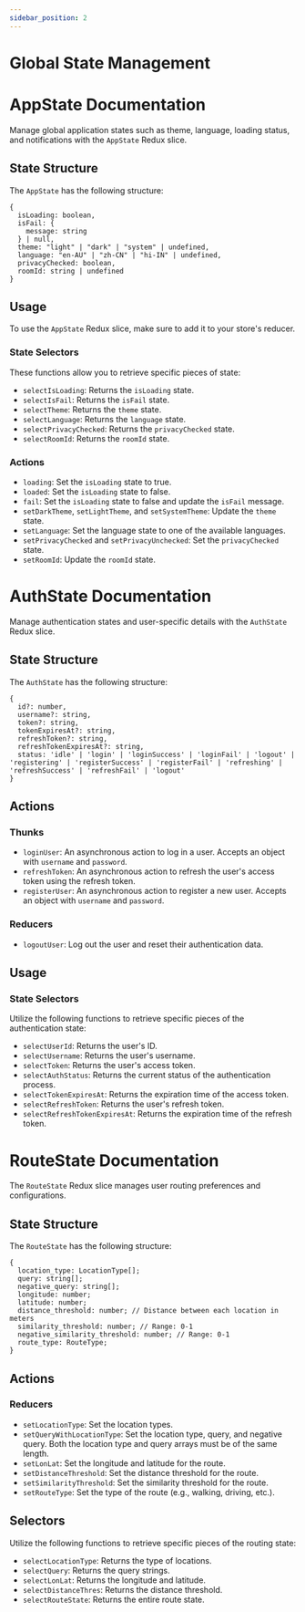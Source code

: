 ```yaml
---
sidebar_position: 2
---
```

# Global State Management
# AppState Documentation

Manage global application states such as theme, language, loading status, and notifications with the `AppState` Redux slice.

## **State Structure**

The `AppState` has the following structure:

```
{
  isLoading: boolean,
  isFail: {
    message: string
  } | null,
  theme: "light" | "dark" | "system" | undefined,
  language: "en-AU" | "zh-CN" | "hi-IN" | undefined,
  privacyChecked: boolean,
  roomId: string | undefined
}
```

## Usage

To use the `AppState` Redux slice, make sure to add it to your store's reducer.

### State Selectors

These functions allow you to retrieve specific pieces of state:

- `selectIsLoading`: Returns the `isLoading` state.
- `selectIsFail`: Returns the `isFail` state.
- `selectTheme`: Returns the `theme` state.
- `selectLanguage`: Returns the `language` state.
- `selectPrivacyChecked`: Returns the `privacyChecked` state.
- `selectRoomId`: Returns the `roomId` state.

### Actions

- `loading`: Set the `isLoading` state to true.
- `loaded`: Set the `isLoading` state to false.
- `fail`: Set the `isLoading` state to false and update the `isFail` message.
- `setDarkTheme`, `setLightTheme`, and `setSystemTheme`: Update the `theme` state.
- `setLanguage`: Set the language state to one of the available languages.
- `setPrivacyChecked` and `setPrivacyUnchecked`: Set the `privacyChecked` state.
- `setRoomId`: Update the `roomId` state.

# AuthState Documentation

Manage authentication states and user-specific details with the `AuthState` Redux slice.

## **State Structure**

The `AuthState` has the following structure:

```
{
  id?: number,
  username?: string,
  token?: string,
  tokenExpiresAt?: string,
  refreshToken?: string,
  refreshTokenExpiresAt?: string,
  status: 'idle' | 'login' | 'loginSuccess' | 'loginFail' | 'logout' | 'registering' | 'registerSuccess' | 'registerFail' | 'refreshing' | 'refreshSuccess' | 'refreshFail' | 'logout'
}
```

## **Actions**

### Thunks

- `loginUser`: An asynchronous action to log in a user. Accepts an object with `username` and `password`.
- `refreshToken`: An asynchronous action to refresh the user's access token using the refresh token.
- `registerUser`: An asynchronous action to register a new user. Accepts an object with `username` and `password`.

### Reducers

- `logoutUser`: Log out the user and reset their authentication data.

## **Usage**

### State Selectors

Utilize the following functions to retrieve specific pieces of the authentication state:

- `selectUserId`: Returns the user's ID.
- `selectUsername`: Returns the user's username.
- `selectToken`: Returns the user's access token.
- `selectAuthStatus`: Returns the current status of the authentication process.
- `selectTokenExpiresAt`: Returns the expiration time of the access token.
- `selectRefreshToken`: Returns the user's refresh token.
- `selectRefreshTokenExpiresAt`: Returns the expiration time of the refresh token.

# RouteState Documentation

The `RouteState` Redux slice manages user routing preferences and configurations.

## **State Structure**

The `RouteState` has the following structure:

```
{
  location_type: LocationType[];
  query: string[];
  negative_query: string[];
  longitude: number;
  latitude: number;
  distance_threshold: number; // Distance between each location in meters
  similarity_threshold: number; // Range: 0-1
  negative_similarity_threshold: number; // Range: 0-1
  route_type: RouteType;
}
```

## **Actions**

### Reducers

- `setLocationType`: Set the location types.
- `setQueryWithLocationType`: Set the location type, query, and negative query. Both the location type and query arrays must be of the same length.
- `setLonLat`: Set the longitude and latitude for the route.
- `setDistanceThreshold`: Set the distance threshold for the route.
- `setSimilarityThreshold`: Set the similarity threshold for the route.
- `setRouteType`: Set the type of the route (e.g., walking, driving, etc.).

## **Selectors**

Utilize the following functions to retrieve specific pieces of the routing state:

- `selectLocationType`: Returns the type of locations.
- `selectQuery`: Returns the query strings.
- `selectLonLat`: Returns the longitude and latitude.
- `selectDistanceThres`: Returns the distance threshold.
- `selectRouteState`: Returns the entire route state.